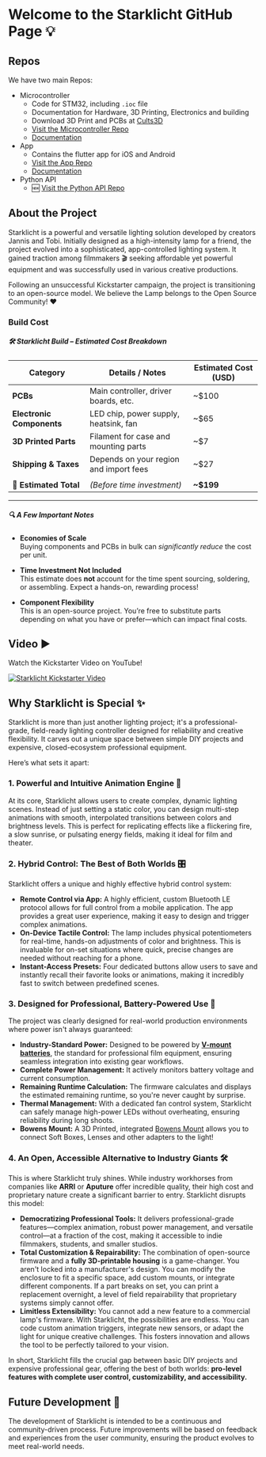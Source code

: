 # Welcome to the Starklicht GitHub Page 💡

## Repos

We have two main Repos:

- Microcontroller
  - Code for STM32, including `.ioc` file
  - Documentation for Hardware, 3D Printing, Electronics and building
  - Download 3D Print and PCBs at [Cults3D](https://cults3d.com/de/modell-3d/gadget/starklicht)
  - [Visit the Microcontroller Repo](https://www.github.com/starklicht/starklicht-stm32)
  - [Documentation](https://github.com/starklicht/starklicht-stm32/wiki)
- App
  - Contains the flutter app for iOS and Android
  - [Visit the App Repo](https://www.github.com/starklicht/starklicht-app)
  - [Documentation](https://github.com/starklicht/starklicht-app/wiki)
- Python API
  - 🆕 [Visit the Python API Repo](https://www.github.com/starklicht/starklicht-python-api) 


## About the Project


Starklicht is a powerful and versatile lighting solution developed by creators Jannis and Tobi. Initially designed as a high-intensity lamp for a friend, the project evolved into a sophisticated, app-controlled lighting system. It gained traction among filmmakers 🎬 seeking affordable yet powerful equipment and was successfully used in various creative productions.

Following an unsuccessful Kickstarter campaign, the project is transitioning to an open-source model. We believe the Lamp belongs to the Open Source Community! ❤️

### Build Cost

##### 🛠️ Starklicht Build – Estimated Cost Breakdown

| **Category**              | **Details / Notes**                                        | **Estimated Cost (USD)** |
|---------------------------|-------------------------------------------------------------|---------------------------|
| **PCBs**                  | Main controller, driver boards, etc.                        | ~$100                    |
| **Electronic Components** | LED chip, power supply, heatsink, fan                       | ~$65                     |
| **3D Printed Parts**      | Filament for case and mounting parts                        | ~$7                      |
| **Shipping & Taxes**      | Depends on your region and import fees                      | ~$27                     |
|                           |                                                             |                           |
| **🔢 Estimated Total**     | *(Before time investment)*                                  | **~$199**                |

---

##### 🔍 A Few Important Notes

- **Economies of Scale**  
  Buying components and PCBs in bulk can *significantly reduce* the cost per unit.

- **Time Investment Not Included**  
  This estimate does **not** account for the time spent sourcing, soldering, or assembling. Expect a hands-on, rewarding process!

- **Component Flexibility**  
  This is an open-source project. You’re free to substitute parts depending on what you have or prefer—which can impact final costs.



## Video ▶️

Watch the Kickstarter Video on YouTube!

[![Starklicht Kickstarter Video](https://img.youtube.com/vi/G1x2UZiIcEk/0.jpg)](https://www.youtube.com/watch?v=G1x2UZiIcEk)

## Why Starklicht is Special ✨

Starklicht is more than just another lighting project; it's a professional-grade, field-ready lighting controller designed for reliability and creative flexibility. It carves out a unique space between simple DIY projects and expensive, closed-ecosystem professional equipment.

Here’s what sets it apart:

### 1. Powerful and Intuitive Animation Engine 🎨
At its core, Starklicht allows users to create complex, dynamic lighting scenes. Instead of just setting a static color, you can design multi-step animations with smooth, interpolated transitions between colors and brightness levels. This is perfect for replicating effects like a flickering fire, a slow sunrise, or pulsating energy fields, making it ideal for film and theater.

### 2. Hybrid Control: The Best of Both Worlds 🎛️
Starklicht offers a unique and highly effective hybrid control system:
*   **Remote Control via App:** A highly efficient, custom Bluetooth LE protocol allows for full control from a mobile application. The app provides a great user experience, making it easy to design and trigger complex animations.
*   **On-Device Tactile Control:** The lamp includes physical potentiometers for real-time, hands-on adjustments of color and brightness. This is invaluable for on-set situations where quick, precise changes are needed without reaching for a phone.
*   **Instant-Access Presets:** Four dedicated buttons allow users to save and instantly recall their favorite looks or animations, making it incredibly fast to switch between predefined scenes.

### 3. Designed for Professional, Battery-Powered Use 🔋
The project was clearly designed for real-world production environments where power isn't always guaranteed:
*   **Industry-Standard Power:** Designed to be powered by **[V-mount batteries](https://youtu.be/zwAgzI9GIvo?si=fchEp6K2CtWoB1aQ)**, the standard for professional film equipment, ensuring seamless integration into existing gear workflows.
*   **Complete Power Management:** It actively monitors battery voltage and current consumption.
*   **Remaining Runtime Calculation:** The firmware calculates and displays the estimated remaining runtime, so you're never caught by surprise.
*   **Thermal Management:** With a dedicated fan control system, Starklicht can safely manage high-power LEDs without overheating, ensuring reliability during long shoots.
*   **Bowens Mount:** A 3D Printed, integrated [Bowens Mount](https://youtu.be/xdcqoKLByec?si=OuRkl3FwU5621zWE) allows you to connect Soft Boxes, Lenses and other adapters to the light! 

### 4. An Open, Accessible Alternative to Industry Giants 🛠️
This is where Starklicht truly shines. While industry workhorses from companies like **ARRI** or **Aputure** offer incredible quality, their high cost and proprietary nature create a significant barrier to entry. Starklicht disrupts this model:
*   **Democratizing Professional Tools:** It delivers professional-grade features—complex animation, robust power management, and versatile control—at a fraction of the cost, making it accessible to indie filmmakers, students, and smaller studios.
*   **Total Customization & Repairability:** The combination of open-source firmware and a **fully 3D-printable housing** is a game-changer. You aren't locked into a manufacturer's design. You can modify the enclosure to fit a specific space, add custom mounts, or integrate different components. If a part breaks on set, you can print a replacement overnight, a level of field repairability that proprietary systems simply cannot offer.
*   **Limitless Extensibility:** You cannot add a new feature to a commercial lamp's firmware. With Starklicht, the possibilities are endless. You can code custom animation triggers, integrate new sensors, or adapt the light for unique creative challenges. This fosters innovation and allows the tool to be perfectly tailored to your vision.

In short, Starklicht fills the crucial gap between basic DIY projects and expensive professional gear, offering the best of both worlds: **pro-level features with complete user control, customizability, and accessibility.**

## Future Development 🚀

The development of Starklicht is intended to be a continuous and community-driven process. Future improvements will be based on feedback and experiences from the user community, ensuring the product evolves to meet real-world needs.
